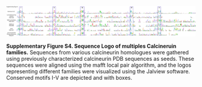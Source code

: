 <p align="justify">
  <img src="./Logos.jpg" alt="Sup4"/>
</p>

**Supplementary Figure S4. Sequence Logo of multiples Calcineruin families.**  Sequences from various calcineurin homologues were gathered using previously characterized calcineurin PDB sequences as seeds. These sequences were aligned using the mafft local pair algorithm, and the logos representing different families were visualized using the Jalview software. Conserved motifs I-V are depicted and with boxes.

